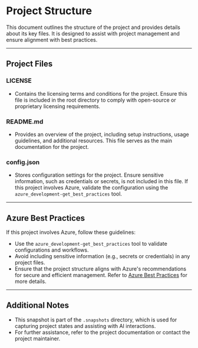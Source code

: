 # Project Structure

This document outlines the structure of the project and provides details about its key files. It is designed to assist with project management and ensure alignment with best practices.

---

## Project Files

### LICENSE
- Contains the licensing terms and conditions for the project. Ensure this file is included in the root directory to comply with open-source or proprietary licensing requirements.

### README.md
- Provides an overview of the project, including setup instructions, usage guidelines, and additional resources. This file serves as the main documentation for the project.

### config.json
- Stores configuration settings for the project. Ensure sensitive information, such as credentials or secrets, is not included in this file. If this project involves Azure, validate the configuration using the `azure_development-get_best_practices` tool.

---

## Azure Best Practices

If this project involves Azure, follow these guidelines:
- Use the `azure_development-get_best_practices` tool to validate configurations and workflows.
- Avoid including sensitive information (e.g., secrets or credentials) in any project files.
- Ensure that the project structure aligns with Azure's recommendations for secure and efficient management. Refer to [Azure Best Practices](https://learn.microsoft.com/en-us/azure/architecture/best-practices/) for more details.

---

## Additional Notes

- This snapshot is part of the `.snapshots` directory, which is used for capturing project states and assisting with AI interactions.
- For further assistance, refer to the project documentation or contact the project maintainer.
